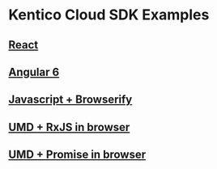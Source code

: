 # Kentico Cloud SDK Examples

## [React](https://github.com/Kentico/cloud-sample-app-react)

## [Angular 6](https://github.com/Enngage/KenticoCloudSampleAngularApp)

## [Javascript + Browserify](https://github.com/Enngage/KenticoCloudSampleJavascriptApp)

## [UMD + RxJS in browser](https://github.com/Enngage/KenticoCloudDeliveryTypeScriptSDK/packages/delivery/demo/umd-rxjs/index.html)

## [UMD + Promise in browser](https://github.com/Enngage/KenticoCloudDeliveryTypeScriptSDK/packages/delivery/demo/umd-promise/index.html)
